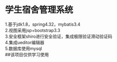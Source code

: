 # 学生宿舍管理系统<br>
1.基于jdk1.8，spring4.32，mybatis3.4<br>
2.视图采用jsp+bootstrap3.3<br>
3.安全框架shiro进行安全验证，集成极限验证滑动验证码<br>
4.集成ueditor编辑器<br>
5.数据库使用mysql<br>
##该项目仅供学习使用
